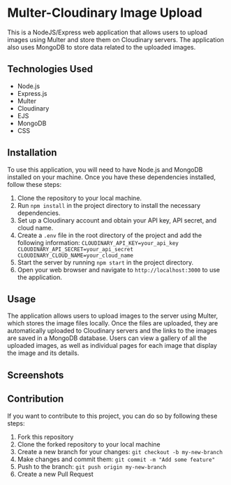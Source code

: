 # Multer-Cloudinary Image Upload

This is a NodeJS/Express web application that allows users to upload images using Multer and store them on Cloudinary servers. The application also uses MongoDB to store data related to the uploaded images.

## Technologies Used

- Node.js
- Express.js
- Multer
- Cloudinary
- EJS
- MongoDB
- CSS

## Installation

To use this application, you will need to have Node.js and MongoDB installed on your machine. Once you have these dependencies installed, follow these steps:

1. Clone the repository to your local machine.
2. Run `npm install` in the project directory to install the necessary dependencies.
3. Set up a Cloudinary account and obtain your API key, API secret, and cloud name.
4. Create a `.env` file in the root directory of the project and add the following information:
``
CLOUDINARY_API_KEY=your_api_key
CLOUDINARY_API_SECRET=your_api_secret
CLOUDINARY_CLOUD_NAME=your_cloud_name
``
5. Start the server by running `npm start` in the project directory.
6. Open your web browser and navigate to `http://localhost:3000` to use the application.

## Usage

The application allows users to upload images to the server using Multer, which stores the image files locally. Once the files are uploaded, they are automatically uploaded to Cloudinary servers and the links to the images are saved in a MongoDB database. Users can view a gallery of all the uploaded images, as well as individual pages for each image that display the image and its details.

## Screenshots

## Contribution

If you want to contribute to this project, you can do so by following these steps:

1. Fork this repository
2. Clone the forked repository to your local machine
3. Create a new branch for your changes: `git checkout -b my-new-branch`
4. Make changes and commit them: `git commit -m "Add some feature"`
5. Push to the branch: `git push origin my-new-branch`
6. Create a new Pull Request
